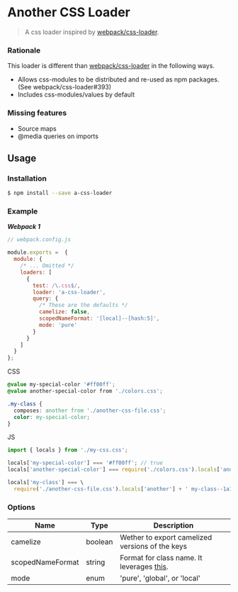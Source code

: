 # Another CSS Loader

> A css loader inspired by [webpack/css-loader](https://github.com/webpack/css-loader).

### Rationale
This loader is different than [webpack/css-loader](https://github.com/webpack/css-loader) in the following ways.

- Allows css-modules to be distributed and re-used as npm packages. (See webpack/css-loader#393)
- Includes css-modules/values by default

### Missing features

- Source maps
- @media queries on imports

## Usage

### Installation

```bash
$ npm install --save a-css-loader
```

### Example

***Webpack 1***

```javascript
// webpack.config.js

module.exports =  {
  module: {
    /* ... Omitted */
    loaders: [
      {
        test: /\.css$/,
        loader: 'a-css-loader',
        query: {
          /* These are the defaults */
          camelize: false,
          scopedNameFormat: '[local]--[hash:5]',
          mode: 'pure'
        }
      }
    ]
  }
};
```

CSS

```css
@value my-special-color '#ff00ff';
@value another-special-color from './colors.css';

.my-class {
  composes: another from './another-css-file.css';
  color: my-special-color;
}
```

JS

```javascript
import { locals } from './my-css.css';

locals['my-special-color'] === '#ff00ff'; // true
locals['another-special-color'] === require('./colors.css').locals['another-special-color']; // true

locals['my-class'] === \
  require('./another-css-file.css').locals['another'] + ' my-class--1a1b2'; // true
```

### Options

| Name | Type | Description |
|------|-------------|-------|
| camelize | boolean | Wether to export camelized versions of the keys |
| scopedNameFormat | string | Format for class name. It leverages [this](https://github.com/webpack/loader-utils#interpolatename). |
| mode | enum | 'pure', 'global', or 'local' |
